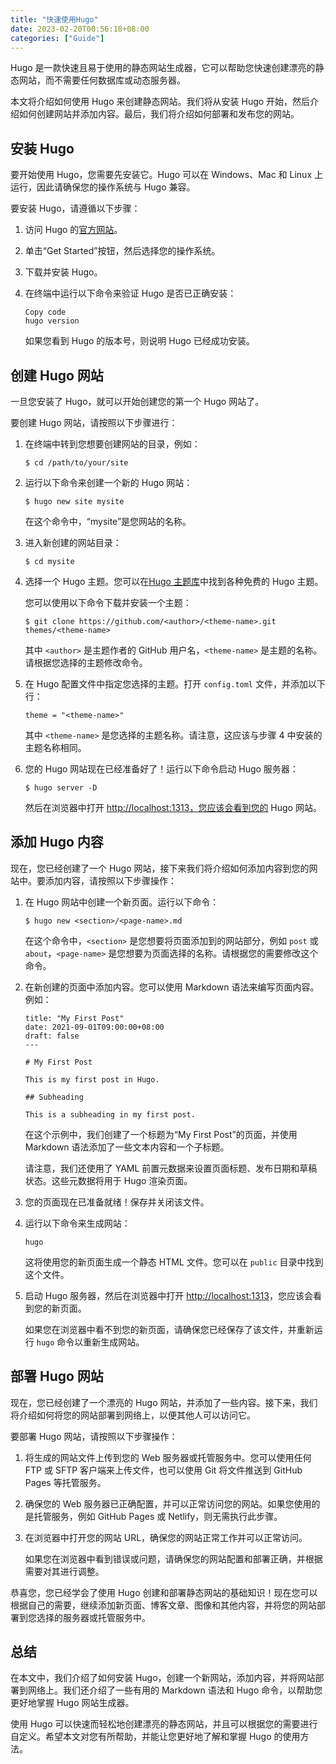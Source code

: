 ```yaml
---
title: "快速使用Hugo"
date: 2023-02-20T00:56:18+08:00
categories: ["Guide"]
---
```


Hugo 是一款快速且易于使用的静态网站生成器，它可以帮助您快速创建漂亮的静态网站，而不需要任何数据库或动态服务器。

本文将介绍如何使用 Hugo 来创建静态网站。我们将从安装 Hugo 开始，然后介绍如何创建网站并添加内容。最后，我们将介绍如何部署和发布您的网站。

## 安装 Hugo

要开始使用 Hugo，您需要先安装它。Hugo 可以在 Windows、Mac 和 Linux 上运行，因此请确保您的操作系统与 Hugo 兼容。

要安装 Hugo，请遵循以下步骤：

1. 访问 Hugo 的[官方网站](https://gohugo.io/)。

2. 单击“Get Started”按钮，然后选择您的操作系统。

3. 下载并安装 Hugo。

4. 在终端中运行以下命令来验证 Hugo 是否已正确安装：

   ```
   Copy code
   hugo version
   ```

   如果您看到 Hugo 的版本号，则说明 Hugo 已经成功安装。

## 创建 Hugo 网站

一旦您安装了 Hugo，就可以开始创建您的第一个 Hugo 网站了。

要创建 Hugo 网站，请按照以下步骤进行：

1. 在终端中转到您想要创建网站的目录，例如：

   ```
   $ cd /path/to/your/site
   ```

2. 运行以下命令来创建一个新的 Hugo 网站：

   ```
   $ hugo new site mysite
   ```

   在这个命令中，“mysite”是您网站的名称。

3. 进入新创建的网站目录：

   ```
   $ cd mysite
   ```

4. 选择一个 Hugo 主题。您可以在[Hugo 主题库](https://themes.gohugo.io/)中找到各种免费的 Hugo 主题。

   您可以使用以下命令下载并安装一个主题：

   ```
   $ git clone https://github.com/<author>/<theme-name>.git themes/<theme-name>
   ```

   其中 `<author>` 是主题作者的 GitHub 用户名，`<theme-name>` 是主题的名称。请根据您选择的主题修改命令。

5. 在 Hugo 配置文件中指定您选择的主题。打开 `config.toml` 文件，并添加以下行：

   ```
   theme = "<theme-name>"
   ```

   其中 `<theme-name>` 是您选择的主题名称。请注意，这应该与步骤 4 中安装的主题名称相同。

6. 您的 Hugo 网站现在已经准备好了！运行以下命令启动 Hugo 服务器：

   ```
   $ hugo server -D
   ```

   然后在浏览器中打开 [http://localhost:1313，您应该会看到您的](http://localhost:1313，您应该会看到您的/) Hugo 网站。

## 添加 Hugo 内容

现在，您已经创建了一个 Hugo 网站，接下来我们将介绍如何添加内容到您的网站中。要添加内容，请按照以下步骤操作：

1. 在 Hugo 网站中创建一个新页面。运行以下命令：

   ```
   $ hugo new <section>/<page-name>.md
   ```

   在这个命令中，`<section>` 是您想要将页面添加到的网站部分，例如 `post` 或 `about`，`<page-name>` 是您想要为页面选择的名称。请根据您的需要修改这个命令。

2. 在新创建的页面中添加内容。您可以使用 Markdown 语法来编写页面内容。例如：

   ```
   title: "My First Post"
   date: 2021-09-01T09:00:00+08:00
   draft: false
   ---
   
   # My First Post
   
   This is my first post in Hugo.
   
   ## Subheading
   
   This is a subheading in my first post.
   ```

   在这个示例中，我们创建了一个标题为“My First Post”的页面，并使用 Markdown 语法添加了一些文本内容和一个子标题。

   请注意，我们还使用了 YAML 前置元数据来设置页面标题、发布日期和草稿状态。这些元数据将用于 Hugo 渲染页面。

3. 您的页面现在已准备就绪！保存并关闭该文件。

4. 运行以下命令来生成网站：

   ```
   hugo
   ```

   这将使用您的新页面生成一个静态 HTML 文件。您可以在 `public` 目录中找到这个文件。

5. 启动 Hugo 服务器，然后在浏览器中打开 [http://localhost:1313](http://localhost:1313)，您应该会看到您的新页面。

   如果您在浏览器中看不到您的新页面，请确保您已经保存了该文件，并重新运行 `hugo` 命令以重新生成网站。

## 部署 Hugo 网站

现在，您已经创建了一个漂亮的 Hugo 网站，并添加了一些内容。接下来，我们将介绍如何将您的网站部署到网络上，以便其他人可以访问它。

要部署 Hugo 网站，请按照以下步骤操作：

1. 将生成的网站文件上传到您的 Web 服务器或托管服务中。您可以使用任何 FTP 或 SFTP 客户端来上传文件，也可以使用 Git 将文件推送到 GitHub Pages 等托管服务。

2. 确保您的 Web 服务器已正确配置，并可以正常访问您的网站。如果您使用的是托管服务，例如 GitHub Pages 或 Netlify，则无需执行此步骤。

3. 在浏览器中打开您的网站 URL，确保您的网站正常工作并可以正常访问。

   如果您在浏览器中看到错误或问题，请确保您的网站配置和部署正确，并根据需要对其进行调整。

恭喜您，您已经学会了使用 Hugo 创建和部署静态网站的基础知识！现在您可以根据自己的需要，继续添加新页面、博客文章、图像和其他内容，并将您的网站部署到您选择的服务器或托管服务中。

## 总结

在本文中，我们介绍了如何安装 Hugo，创建一个新网站，添加内容，并将网站部署到网络上。我们还介绍了一些有用的 Markdown 语法和 Hugo 命令，以帮助您更好地掌握 Hugo 网站生成器。

使用 Hugo 可以快速而轻松地创建漂亮的静态网站，并且可以根据您的需要进行自定义。希望本文对您有所帮助，并能让您更好地了解和掌握 Hugo 的使用方法。
